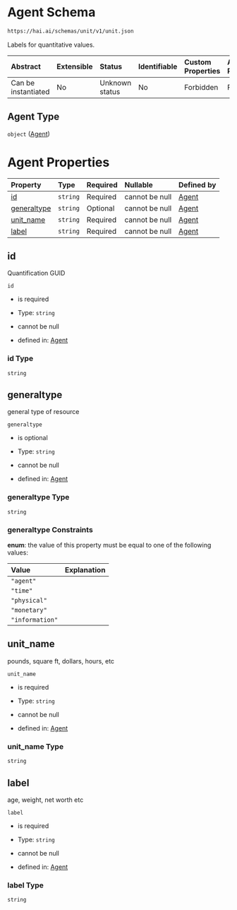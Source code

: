 # Agent Schema

```txt
https://hai.ai/schemas/unit/v1/unit.json
```

Labels for quantitative values.

| Abstract            | Extensible | Status         | Identifiable | Custom Properties | Additional Properties | Access Restrictions | Defined In                                                                        |
| :------------------ | :--------- | :------------- | :----------- | :---------------- | :-------------------- | :------------------ | :-------------------------------------------------------------------------------- |
| Can be instantiated | No         | Unknown status | No           | Forbidden         | Forbidden             | none                | [unit.schema.json](../../schemas/unit/v1/unit.schema.json "open original schema") |

## Agent Type

`object` ([Agent](unit.md))

# Agent Properties

| Property                    | Type     | Required | Nullable       | Defined by                                                                                                 |
| :-------------------------- | :------- | :------- | :------------- | :--------------------------------------------------------------------------------------------------------- |
| [id](#id)                   | `string` | Required | cannot be null | [Agent](unit-properties-id.md "https://hai.ai/schemas/unit/v1/unit.json#/properties/id")                   |
| [generaltype](#generaltype) | `string` | Optional | cannot be null | [Agent](unit-properties-generaltype.md "https://hai.ai/schemas/unit/v1/unit.json#/properties/generaltype") |
| [unit\_name](#unit_name)    | `string` | Required | cannot be null | [Agent](unit-properties-unit_name.md "https://hai.ai/schemas/unit/v1/unit.json#/properties/unit_name")     |
| [label](#label)             | `string` | Required | cannot be null | [Agent](unit-properties-label.md "https://hai.ai/schemas/unit/v1/unit.json#/properties/label")             |

## id

Quantification GUID

`id`

*   is required

*   Type: `string`

*   cannot be null

*   defined in: [Agent](unit-properties-id.md "https://hai.ai/schemas/unit/v1/unit.json#/properties/id")

### id Type

`string`

## generaltype

general type of resource

`generaltype`

*   is optional

*   Type: `string`

*   cannot be null

*   defined in: [Agent](unit-properties-generaltype.md "https://hai.ai/schemas/unit/v1/unit.json#/properties/generaltype")

### generaltype Type

`string`

### generaltype Constraints

**enum**: the value of this property must be equal to one of the following values:

| Value           | Explanation |
| :-------------- | :---------- |
| `"agent"`       |             |
| `"time"`        |             |
| `"physical"`    |             |
| `"monetary"`    |             |
| `"information"` |             |

## unit\_name

pounds, square ft, dollars, hours, etc

`unit_name`

*   is required

*   Type: `string`

*   cannot be null

*   defined in: [Agent](unit-properties-unit_name.md "https://hai.ai/schemas/unit/v1/unit.json#/properties/unit_name")

### unit\_name Type

`string`

## label

age, weight, net worth etc

`label`

*   is required

*   Type: `string`

*   cannot be null

*   defined in: [Agent](unit-properties-label.md "https://hai.ai/schemas/unit/v1/unit.json#/properties/label")

### label Type

`string`
